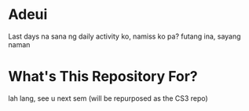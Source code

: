 # Adeui
Last days na sana ng daily activity ko, namiss ko pa?
futang ina, sayang naman

# What's This Repository For?
lah lang, see u next sem (will be repurposed as the CS3 repo)
